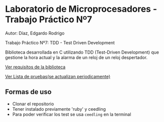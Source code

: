 # Laboratorio de Microprocesadores - Trabajo Práctico Nº7

Autor: Díaz, Edgardo Rodrigo

Trabajo Práctico Nº7: TDD - Test Driven Development
 
Biblioteca desarrollada en C utilizando TDD (Test-Driven Development) que gestione la hora actual y la alarma de un reloj de un reloj despertador.

[Ver requisitos de la biblioteca](Requisitos.md)

[Ver Lista de pruebas(se actualizan periodicamente)](ListaDePruebas)

## Formas de uso

+ Clonar el repositorio
+ Tener instalado previamente 'ruby' y ceedling
+ Para poder verificar los test se usa `ceedling` en la terminal